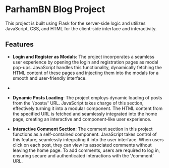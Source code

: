 # ParhamBN Blog Project

This project is built using Flask for the server-side logic and utilizes JavaScript, CSS, and HTML for the client-side interface and interactivity.

## Features

- **Login and Register as Modals**: The project incorporates a seamless user experience by opening the login and registration pages as modal pop-ups. JavaScript handles this functionality, dynamically fetching the HTML content of these pages and injecting them into the modals for a smooth and user-friendly interface.
-
- **Dynamic Posts Loading**: The project employs dynamic loading of posts from the '/posts/' URL. JavaScript takes charge of this section, effectively turning it into a modular component. The HTML content from the specified URL is fetched and seamlessly integrated into the home page, creating an interactive and component-like user experience.

- **Interactive Comment Section**: The comment section in this project functions as a self-contained component. JavaScript takes control of this feature, seamlessly integrating it into the user interface. When users click on each post, they can view its associated comments without leaving the home page. To add comments, users are required to log in, ensuring secure and authenticated interactions with the '/comment' URL.
